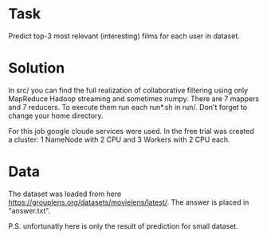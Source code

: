 # Task
  Predict top-3 most relevant (interesting) films for each user in dataset.
# Solution
  In src/ you can find the full realization of collaborative filtering using only MapReduce Hadoop streaming and sometimes numpy.
  There are 7 mappers and 7 reducers.
  To execute them run each run*.sh in run/. Don't forget to change your home directory.
  
  For this job google cloude services were used.
  In the free trial was created a cluster: 1 NameNode with 2 CPU and 3 Workers with 2 CPU each.
# Data
  The dataset was loaded from here https://grouplens.org/datasets/movielens/latest/.
  The answer is placed in "answer.txt".
  
  P.S. unfortunatly here is only the result of prediction for small dataset.
